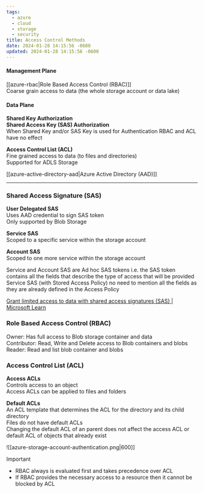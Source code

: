 ```yaml
---
tags:
  - azure
  - cloud
  - storage
  - security
title: Access Control Methods
date: 2024-01-28 14:15:56 -0600
updated: 2024-01-28 14:15:56 -0600
---
```


#### Management Plane

[[azure-rbac|Role Based Access Control (RBAC)]]  
Coarse grain access to data (the whole storage account or data lake)  

#### Data Plane

**Shared Key Authorization**  
**Shared Access Key (SAS) Authorization**  
When Shared Key and/or SAS Key is used for Authentication RBAC and ACL have no effect  

**Access Control List (ACL)**  
Fine grained access to data (to files and directories)  
Supported for ADLS Storage

[[azure-active-directory-aad|Azure Active Directory (AAD)]]

---

### Shared Access Signature (SAS)

**User Delegated SAS**  
Uses AAD credential to sign SAS token  
Only supported by Blob Storage  

**Service SAS**  
Scoped to a specific service within the storage account  

**Account SAS**  
Scoped to one more service within the storage account

Service and Account SAS are Ad hoc SAS tokens i.e. the SAS token contains all the fields that describe the type of access that will be provided  
Service SAS (with Stored Access Policy) no need to mention all the fields as they are already defined in the Access Policy

[Grant limited access to data with shared access signatures (SAS) | Microsoft Learn](https://learn.microsoft.com/en-us/azure/storage/common/storage-sas-overview)

### Role Based Access Control (RBAC)

Owner: Has full access to Blob storage container and data  
Contributor: Read, Write and Delete access to Blob containers and blobs  
Reader: Read and list blob container and blobs

### Access Control List (ACL)

**Access ACLs**  
Controls access to an object  
Access ACLs can be applied to files and folders

**Default ACLs**  
An ACL template that determines the ACL for the directory and its child directory  
Files do not have default ACLs  
Changing the default ACL of an parent does not affect the access ACL or default ACL of objects that already exist

![[azure-storage-account-authentication.png|600]]

 > [!IMPORTANT]
 > * RBAC always is evaluated first and takes precedence over ACL
 > * If RBAC provides the necessary access to a resource then it cannot be blocked by ACL
 